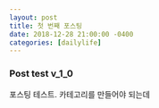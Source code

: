 ```yaml
---
layout: post
title: 첫 번째 포스팅
date: 2018-12-28 21:00:00 -0400
categories: [dailylife]
---
```


### Post test v_1_0
포스팅 테스트. 카테고리를 만들어야 되는데 